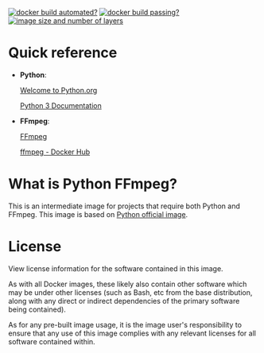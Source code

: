 <!-- markdownlint-disable first-line-h1 -->
[![docker build automated?](https://img.shields.io/docker/cloud/automated/docker-hub-account-name/python-ffmpeg.svg)](https://hub.docker.com/r/docker-hub-account-name/python-ffmpeg/builds)
[![docker build passing?](https://img.shields.io/docker/cloud/build/docker-hub-account-name/python-ffmpeg.svg)](https://hub.docker.com/r/docker-hub-account-name/python-ffmpeg/builds)
[![image size and number of layers](https://images.microbadger.com/badges/image/docker-hub-account-name/python-ffmpeg.svg)](https://hub.docker.com/r/docker-hub-account-name/python-ffmpeg/dockerfile)

# Quick reference

- **Python**:

  [Welcome to Python.org](https://www.python.org/)

  [Python 3 Documentation](https://docs.python.org/3/)

- **FFmpeg**:

  [FFmpeg](https://ffmpeg.org/)

  [ffmpeg - Docker Hub](https://hub.docker.com/r/jrottenberg/ffmpeg)

<!-- markdownlint-disable no-trailing-punctuation -->
# What is Python FFmpeg?
<!-- markdownlint-enable no-trailing-punctuation -->

This is an intermediate image for projects that require both Python and FFmpeg.
This image is based on [Python official image](https://hub.docker.com/_/python).

# License

View license information for the software contained in this image.

As with all Docker images, these likely also contain other software which may be under other licenses (such as Bash, etc from the base distribution, along with any direct or indirect dependencies of the primary software being contained).

As for any pre-built image usage, it is the image user's responsibility to ensure that any use of this image complies with any relevant licenses for all software contained within.
